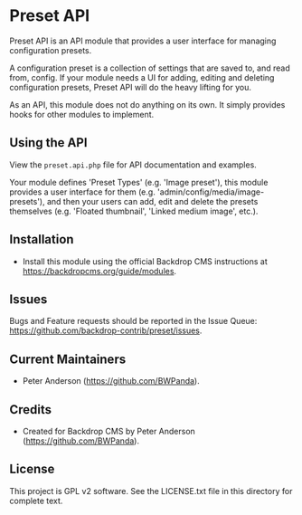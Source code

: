 Preset API
==========

Preset API is an API module that provides a user interface for managing
configuration presets.

A configuration preset is a collection of settings that are saved to, and read
from, config. If your module needs a UI for adding, editing and deleting
configuration presets, Preset API will do the heavy lifting for you.

As an API, this module does not do anything on its own. It simply provides hooks
for other modules to implement.

Using the API
-------------

View the `preset.api.php` file for API documentation and examples.

Your module defines 'Preset Types' (e.g. 'Image preset'), this module provides a
user interface for them (e.g. 'admin/config/media/image-presets'), and then your
users can add, edit and delete the presets themselves (e.g. 'Floated thumbnail',
'Linked medium image', etc.).

Installation
------------

- Install this module using the official Backdrop CMS instructions at
  https://backdropcms.org/guide/modules.

Issues
------

Bugs and Feature requests should be reported in the Issue Queue:
https://github.com/backdrop-contrib/preset/issues.

Current Maintainers
-------------------

- Peter Anderson (https://github.com/BWPanda).

Credits
-------

- Created for Backdrop CMS by Peter Anderson (https://github.com/BWPanda).

License
-------

This project is GPL v2 software. See the LICENSE.txt file in this directory for
complete text.

